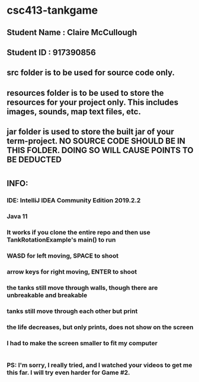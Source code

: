 # csc413-tankgame

## Student Name  :  Claire McCullough
## Student ID    :  917390856


## src folder is to be used for source code only.

## resources folder is to be used to store the resources for your project only. This includes images, sounds, map text files, etc.

## jar folder is used to store the built jar of your term-project. NO SOURCE CODE SHOULD BE IN THIS FOLDER. DOING SO WILL CAUSE POINTS TO BE DEDUCTED

#
#

## INFO:

### IDE: IntelliJ IDEA Community Edition 2019.2.2
### Java 11
### It works if you clone the entire repo and then use TankRotationExample's main() to run
### WASD for left moving, SPACE to shoot
### arrow keys for right moving, ENTER to shoot
### the tanks still move through walls, though there are unbreakable and breakable
### tanks still move through each other but print
### the life decreases, but only prints, does not show on the screen
### I had to make the screen smaller to fit my computer
#
### PS: I'm sorry, I really tried, and I watched your videos to get me this far.  I will try even harder for Game #2.
